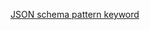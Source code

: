 [JSON schema pattern keyword](https://tools.ietf.org/html/draft-wright-json-schema-validation-00#section-5.8)

